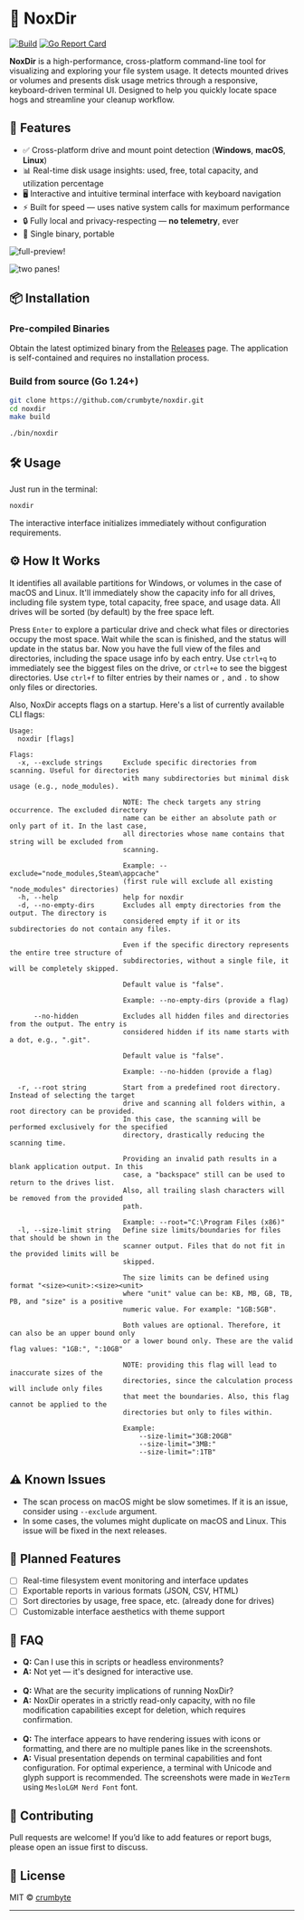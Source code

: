 # 🧹 NoxDir

[![Build](https://github.com/crumbyte/noxdir/actions/workflows/build.yml/badge.svg)](https://github.com/crumbyte/noxdir/actions/workflows/build.yml)
[![Go Report Card](https://goreportcard.com/badge/github.com/crumbyte/noxdir)](https://goreportcard.com/report/github.com/crumbyte/noxdir)

**NoxDir** is a high-performance, cross-platform command-line tool for
visualizing and exploring your file system usage. It detects mounted drives or
volumes and presents disk usage metrics through a responsive, keyboard-driven
terminal UI. Designed to help you quickly locate space hogs and streamline your
cleanup workflow.

## 🚀 Features

- ✅ Cross-platform drive and mount point detection (**Windows**, **macOS**, **Linux**)
- 📊 Real-time disk usage insights: used, free, total capacity, and utilization
  percentage
- 🖥️ Interactive and intuitive terminal interface with keyboard navigation
- ⚡ Built for speed — uses native system calls for maximum performance
- 🔒 Fully local and privacy-respecting — **no telemetry**, ever
- 🧰 Single binary, portable

![full-preview!](/img/full-preview.png "full preview")

![two panes!](/img/two-panes.png "two panes")

## 📦 Installation

### Pre-compiled Binaries

Obtain the latest optimized binary from
the [Releases](https://github.com/crumbyte/noxdir/releases) page. The
application is self-contained and requires no installation process.

### Build from source (Go 1.24+)

```bash
git clone https://github.com/crumbyte/noxdir.git
cd noxdir
make build

./bin/noxdir
```

## 🛠 Usage

Just run in the terminal:

```bash
noxdir
```

The interactive interface initializes immediately without configuration
requirements.

## ⚙️ How It Works

It identifies all available partitions for Windows, or volumes in the case of
macOS and Linux. It'll immediately show the capacity info for all drives,
including file system type, total capacity, free space, and usage data. All
drives will be sorted (by default) by the free space left.

Press `Enter` to explore a particular drive and check what files or directories
occupy the most space. Wait while the scan is finished, and the status will
update in the status bar.
Now you have the full view of the files and directories, including the space
usage info by each entry. Use `ctrl+q`
to immediately see the biggest files on the drive, or `ctrl+e` to
see the biggest directories. Use `ctrl+f` to filter entries by their names or
`,` and `.` to show only files or directories.

Also, NoxDir accepts flags on a startup. Here's a list of currently available
CLI flags:

```
Usage:
  noxdir [flags]

Flags:
  -x, --exclude strings     Exclude specific directories from scanning. Useful for directories
                            with many subdirectories but minimal disk usage (e.g., node_modules).

                            NOTE: The check targets any string occurrence. The excluded directory
                            name can be either an absolute path or only part of it. In the last case,
                            all directories whose name contains that string will be excluded from
                            scanning.

                            Example: --exclude="node_modules,Steam\appcache"
                            (first rule will exclude all existing "node_modules" directories)
  -h, --help                help for noxdir
  -d, --no-empty-dirs       Excludes all empty directories from the output. The directory is
                            considered empty if it or its subdirectories do not contain any files.

                            Even if the specific directory represents the entire tree structure of
                            subdirectories, without a single file, it will be completely skipped.

                            Default value is "false".

                            Example: --no-empty-dirs (provide a flag)

      --no-hidden           Excludes all hidden files and directories from the output. The entry is
                            considered hidden if its name starts with a dot, e.g., ".git".

                            Default value is "false".

                            Example: --no-hidden (provide a flag)

  -r, --root string         Start from a predefined root directory. Instead of selecting the target
                            drive and scanning all folders within, a root directory can be provided.
                            In this case, the scanning will be performed exclusively for the specified
                            directory, drastically reducing the scanning time.

                            Providing an invalid path results in a blank application output. In this
                            case, a "backspace" still can be used to return to the drives list.
                            Also, all trailing slash characters will be removed from the provided
                            path.

                            Example: --root="C:\Program Files (x86)"
  -l, --size-limit string   Define size limits/boundaries for files that should be shown in the
                            scanner output. Files that do not fit in the provided limits will be
                            skipped.

                            The size limits can be defined using format "<size><unit>:<size><unit>
                            where "unit" value can be: KB, MB, GB, TB, PB, and "size" is a positive
                            numeric value. For example: "1GB:5GB".

                            Both values are optional. Therefore, it can also be an upper bound only
                            or a lower bound only. These are the valid flag values: "1GB:", ":10GB"

                            NOTE: providing this flag will lead to inaccurate sizes of the
                            directories, since the calculation process will include only files
                            that meet the boundaries. Also, this flag cannot be applied to the
                            directories but only to files within.

                            Example:
                                --size-limit="3GB:20GB"
                                --size-limit="3MB:"
                                --size-limit=":1TB"
```

## ⚠️ Known Issues

- The scan process on macOS might be slow sometimes. If it is an issue, consider
  using `--exclude` argument.
- In some cases, the volumes might duplicate on macOS and Linux. This issue will
  be fixed in the next releases.

## 🧩 Planned Features

- [ ] Real-time filesystem event monitoring and interface updates
- [ ] Exportable reports in various formats (JSON, CSV, HTML)
- [ ] Sort directories by usage, free space, etc. (already done for
  drives)
- [ ] Customizable interface aesthetics with theme support

## 🙋 FAQ

- **Q:** Can I use this in scripts or headless environments?
- **A:** Not yet — it's designed for interactive use.
  <br><br>
- **Q:** What are the security implications of running NoxDir?
- **A:** NoxDir operates in a strictly read-only capacity, with no file
  modification capabilities except for deletion, which requires confirmation.
  <br><br>
- **Q:** The interface appears to have rendering issues with icons or
  formatting, and there are no multiple panes like in the screenshots.
- **A:** Visual presentation depends on terminal capabilities and font
  configuration. For optimal experience, a terminal with Unicode and glyph
  support is recommended. The screenshots were made in `WezTerm` using `MesloLGM Nerd Font` font. 

## 🧪 Contributing

Pull requests are welcome! If you’d like to add features or report bugs, please
open an issue first to discuss.

## 📝 License

MIT © [crumbyte](https://github.com/crumbyte)

---
